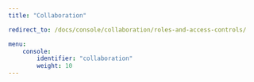 ```yaml
---
title: "Collaboration"

redirect_to: /docs/console/collaboration/roles-and-access-controls/

menu:
    console:
        identifier: "collaboration"
        weight: 10
---
```

